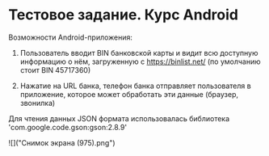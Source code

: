 # Тестовое задание. Курс Android

Возможности Android-приложения:

1. Пользователь вводит BIN банковской карты и видит всю доступную информацию о нём,
загруженную с https://binlist.net/ (по умолчанию стоит BIN 45717360)

2. Нажатие на URL банка, телефон банка отправляет пользователя в
приложение, которое может обработать эти данные (браузер, звонилка)

Для чтения данных JSON формата использовалась библиотека 'com.google.code.gson:gson:2.8.9'

![]("Снимок экрана (975).png")